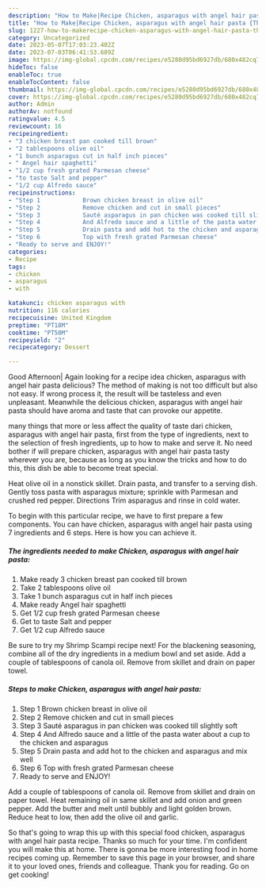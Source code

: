 ```yaml
---
description: "How to Make|Recipe Chicken, asparagus with angel hair pasta {That is Delicious"
title: "How to Make|Recipe Chicken, asparagus with angel hair pasta {That is Delicious"
slug: 1227-how-to-makerecipe-chicken-asparagus-with-angel-hair-pasta-that-is-delicious
category: Uncategorized
date: 2023-05-07T17:03:23.402Z
date: 2023-07-03T06:41:53.689Z
image: https://img-global.cpcdn.com/recipes/e5280d95bd6927db/680x482cq70/chicken-asparagus-with-angel-hair-pasta-recipe-main-photo.jpg
hideToc: false
enableToc: true
enableTocContent: false
thumbnail: https://img-global.cpcdn.com/recipes/e5280d95bd6927db/680x482cq70/chicken-asparagus-with-angel-hair-pasta-recipe-main-photo.jpg
cover: https://img-global.cpcdn.com/recipes/e5280d95bd6927db/680x482cq70/chicken-asparagus-with-angel-hair-pasta-recipe-main-photo.jpg
author: Admin
authorAv: notfound
ratingvalue: 4.5
reviewcount: 16
recipeingredient:
- "3 chicken breast pan cooked till brown"
- "2 tablespoons olive oil"
- "1 bunch asparagus cut in half inch pieces"
- " Angel hair spaghetti"
- "1/2 cup fresh grated Parmesan cheese"
- "to taste Salt and pepper"
- "1/2 cup Alfredo sauce"
recipeinstructions:
- "Step 1            Brown chicken breast in olive oil"
- "Step 2            Remove chicken and cut in small pieces"
- "Step 3            Sauté asparagus in pan chicken was cooked till slightly soft"
- "Step 4            And Alfredo sauce and a little of the pasta water about a cup to the chicken and asparagus"
- "Step 5            Drain pasta and add hot to the chicken and asparagus and mix well"
- "Step 6            Top with fresh grated Parmesan cheese"
- "Ready to serve and ENJOY!"
categories:
- Recipe
tags:
- chicken
- asparagus
- with

katakunci: chicken asparagus with 
nutrition: 116 calories
recipecuisine: United Kingdom
preptime: "PT18M"
cooktime: "PT50M"
recipeyield: "2"
recipecategory: Dessert

---
```



Good Afternoon| Again looking for a recipe idea chicken, asparagus with angel hair pasta delicious? The method of making is not too difficult but also not easy. If wrong process it, the result will be tasteless and even unpleasant. Meanwhile the delicious chicken, asparagus with angel hair pasta should have aroma and taste that can provoke our appetite.






many things that more or less affect the quality of taste dari chicken, asparagus with angel hair pasta, first from the type of ingredients, next to the selection of fresh ingredients, up to how to make and serve it. No need bother if will prepare chicken, asparagus with angel hair pasta tasty wherever you are, because as long as you know the tricks and how to do this, this dish be able to become treat  special.


Heat olive oil in a nonstick skillet. Drain pasta, and transfer to a serving dish. Gently toss pasta with asparagus mixture; sprinkle with Parmesan and crushed red pepper. Directions Trim asparagus and rinse in cold water.


To begin with this particular recipe, we have to first prepare a few components. You can have chicken, asparagus with angel hair pasta using 7 ingredients and 6 steps. Here is how you can achieve it.

<!--inarticleads1-->

##### The ingredients needed to make Chicken, asparagus with angel hair pasta:

1. Make ready 3 chicken breast pan cooked till brown
1. Take 2 tablespoons olive oil
1. Take 1 bunch asparagus cut in half inch pieces
1. Make ready  Angel hair spaghetti
1. Get 1/2 cup fresh grated Parmesan cheese
1. Get to taste Salt and pepper
1. Get 1/2 cup Alfredo sauce


Be sure to try my Shrimp Scampi recipe next! For the blackening seasoning, combine all of the dry ingredients in a medium bowl and set aside. Add a couple of tablespoons of canola oil. Remove from skillet and drain on paper towel. 

<!--inarticleads2-->

##### Steps to make Chicken, asparagus with angel hair pasta:

1. Step 1            Brown chicken breast in olive oil
1. Step 2            Remove chicken and cut in small pieces
1. Step 3            Sauté asparagus in pan chicken was cooked till slightly soft
1. Step 4            And Alfredo sauce and a little of the pasta water about a cup to the chicken and asparagus
1. Step 5            Drain pasta and add hot to the chicken and asparagus and mix well
1. Step 6            Top with fresh grated Parmesan cheese
1. Ready to serve and ENJOY!

Add a couple of tablespoons of canola oil. Remove from skillet and drain on paper towel. Heat remaining oil in same skillet and add onion and green pepper. Add the butter and melt until bubbly and light golden brown. Reduce heat to low, then add the olive oil and garlic. 

So that's going to wrap this up with this special food chicken, asparagus with angel hair pasta recipe. Thanks so much for your time. I'm confident you will make this at home. There is gonna be more interesting food in home recipes coming up. Remember to save this page in your browser, and share it to your loved ones, friends and colleague. Thank you for reading. Go on get cooking!
